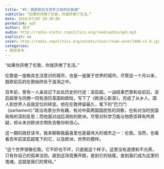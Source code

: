 ```yaml
---
title: "#5：脱欧前后与百年之前的伦敦城"
subtitle: “如果你厌倦了伦敦，你就厌倦了生活。”
date: 2016/07/02 20:30:00
permalink: ep5
author: 鸽子
audio: http://radio-static.cnpolitics.org/read/audio/ep5.mp3
explicit: no
cover: http://radio.cnpolitics.org/assets/cover/read-cover1400-v1.0.jpg
categories:
- 政好读书
---
```


“如果你厌倦了伦敦，你就厌倦了生活。” 

伦敦是一座极具生活意识的城市，也是一座属于世界的城市。尽管这一个月以来，脱欧前后的伦敦始终处于漩涡之中。

百年前，曾有一人亲自记下此处历史的行迹：梁启超。一战结束巴黎和会前后，梁启超曾与同僚一同有游历英国和欧陆，写下了《欧游心影录》，完成了从乡人、国人到世界人自我定位的转变。他在伦敦停留最久，笔下的“巴力门（parliament）”政治场景分外有趣，有对中英两国国民性的洞察，也有对当时民国政局的深刻反思；而他面对战后凋败的欧洲，尽管对科学万能与物质崇拜有所质疑，却从未对欧洲文明失去敬仰和信心。

这一期的政好读书，我来聊聊我最喜爱也是最伟大的城市之一：伦敦。当然，也看看百年前梁启超笔下的它，以及欧洲、世界的模样。

“这个世界很像伦敦。它不好也不坏，只是就这个样子。这里没有道德和不光荣，只有你自己的孤单法则。直到这场竞赛开跑，直到它的结尾，直到我们成为这里的鬼魂。这就是我们的曾经。”

